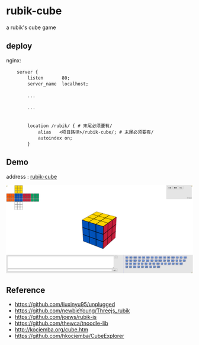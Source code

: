 # rubik-cube

a rubik's cube game

## deploy

nginx:

```
    server {
        listen       80;
        server_name  localhost;

        ...

        ...


        location /rubik/ { # 末尾必须要有/
            alias   <项目路径>/rubik-cube/; # 末尾必须要有/
            autoindex on;
        }
```

## Demo

address : [rubik-cube](https://frogif.github.io/rubik-cube/)

![image](./_doc/img/rubik-demo.png)

## Reference

* https://github.com/liuxinyu95/unplugged
* https://github.com/newbieYoung/Threejs_rubik
* https://github.com/joews/rubik-js
* https://github.com/thewca/tnoodle-lib
* http://kociemba.org/cube.htm
* https://github.com/hkociemba/CubeExplorer